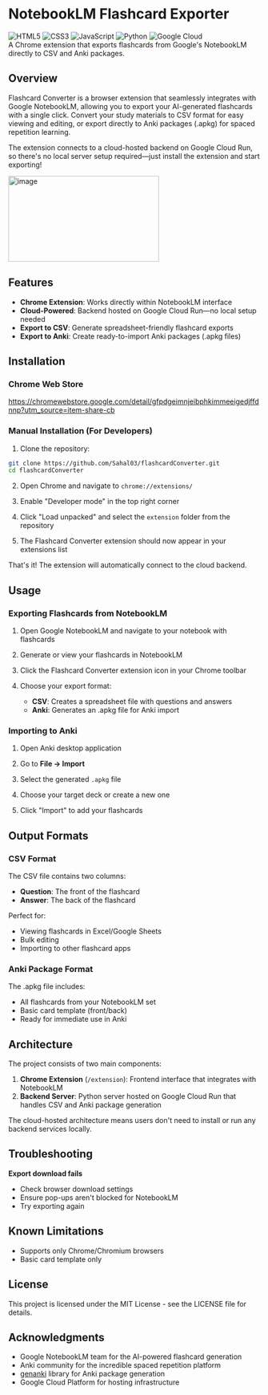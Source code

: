 # NotebookLM Flashcard Exporter
![HTML5](https://img.shields.io/badge/html5-%23E34F26.svg?style=for-the-badge&logo=html5&logoColor=white)
![CSS3](https://img.shields.io/badge/css3-%231572B6.svg?style=for-the-badge&logo=css3&logoColor=white)
![JavaScript](https://img.shields.io/badge/javascript-%23323330.svg?style=for-the-badge&logo=javascript&logoColor=%23F7DF1E)
![Python](https://img.shields.io/badge/python-3670A0?style=for-the-badge&logo=python&logoColor=ffdd54)
![Google Cloud](https://img.shields.io/badge/GoogleCloud-%234285F4.svg?style=for-the-badge&logo=google-cloud&logoColor=white)  
A Chrome extension that exports flashcards from Google's NotebookLM directly to CSV and Anki packages.

## Overview

Flashcard Converter is a browser extension that seamlessly integrates with Google NotebookLM, allowing you to export your AI-generated flashcards with a single click. Convert your study materials to CSV format for easy viewing and editing, or export directly to Anki packages (.apkg) for spaced repetition learning.

The extension connects to a cloud-hosted backend on Google Cloud Run, so there's no local server setup required—just install the extension and start exporting!

<img width="301" height="171" alt="image" src="https://github.com/user-attachments/assets/c983042d-77fd-4251-a1e3-11e30a8a6e1a" />

## Features

- **Chrome Extension**: Works directly within NotebookLM interface
- **Cloud-Powered**: Backend hosted on Google Cloud Run—no local setup needed
- **Export to CSV**: Generate spreadsheet-friendly flashcard exports
- **Export to Anki**: Create ready-to-import Anki packages (.apkg files)

## Installation

### Chrome Web Store

https://chromewebstore.google.com/detail/gfpdgeimnjeibphkimmeeigedjffdnnp?utm_source=item-share-cb

### Manual Installation (For Developers)

1. Clone the repository:
```bash
git clone https://github.com/Sahal03/flashcardConverter.git
cd flashcardConverter
```

2. Open Chrome and navigate to `chrome://extensions/`

3. Enable "Developer mode" in the top right corner

4. Click "Load unpacked" and select the `extension` folder from the repository

5. The Flashcard Converter extension should now appear in your extensions list

That's it! The extension will automatically connect to the cloud backend.

## Usage

### Exporting Flashcards from NotebookLM

1. Open Google NotebookLM and navigate to your notebook with flashcards

2. Generate or view your flashcards in NotebookLM

3. Click the Flashcard Converter extension icon in your Chrome toolbar

4. Choose your export format:
   - **CSV**: Creates a spreadsheet file with questions and answers
   - **Anki**: Generates an .apkg file for Anki import

### Importing to Anki

1. Open Anki desktop application

2. Go to **File → Import**

3. Select the generated `.apkg` file

4. Choose your target deck or create a new one

5. Click "Import" to add your flashcards

## Output Formats

### CSV Format

The CSV file contains two columns:
- **Question**: The front of the flashcard
- **Answer**: The back of the flashcard

Perfect for:
- Viewing flashcards in Excel/Google Sheets
- Bulk editing
- Importing to other flashcard apps

### Anki Package Format

The .apkg file includes:
- All flashcards from your NotebookLM set
- Basic card template (front/back)
- Ready for immediate use in Anki

## Architecture

The project consists of two main components:

1. **Chrome Extension** (`/extension`): Frontend interface that integrates with NotebookLM
2. **Backend Server**: Python server hosted on Google Cloud Run that handles CSV and Anki package generation

The cloud-hosted architecture means users don't need to install or run any backend services locally.

## Troubleshooting

**Export download fails**
- Check browser download settings
- Ensure pop-ups aren't blocked for NotebookLM
- Try exporting again

## Known Limitations

- Supports only Chrome/Chromium browsers
- Basic card template only 

## License

This project is licensed under the MIT License - see the LICENSE file for details.

## Acknowledgments

- Google NotebookLM team for the AI-powered flashcard generation
- Anki community for the incredible spaced repetition platform
- [genanki](https://github.com/kerrickstaley/genanki) library for Anki package generation
- Google Cloud Platform for hosting infrastructure
